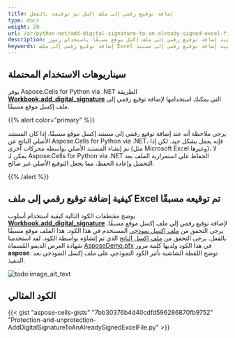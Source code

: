 ```yaml
---
title: إضافة توقيع رقمي إلى ملف إكسل تم توقيعه بالفعل
type: docs
weight: 20
url: /ar/python-net/add-digital-signature-to-an-already-signed-excel-file/
description: تصف هذه المقالة كيفية إضافة توقيع رقمي إلى ملف إكسل موقع مسبقًا باستخدام رموز C# مع Aspose.Cells for Python via .NET.
keywords: إضافة توقيع رقمي إلى ملف Excel تم توقيعه مسبقًا، كيفية إضافة توقيع رقمي إلى مستند Excel تم توقيعه مسبقًا.
---
```


## **سيناريوهات الاستخدام المحتملة**

يوفر Aspose.Cells for Python via .NET الطريقة [**Workbook.add_digital_signature**](https://reference.aspose.com/cells/python-net/aspose.cells/workbook/add_digital_signature) التي يمكنك استخدامها لإضافة توقيع رقمي إلى ملف إكسل موقع مسبقًا.

{{% alert color="primary" %}}

يرجى ملاحظة أنه عند إضافة توقيع رقمي إلى مستند إكسل موقع مسبقًا، إذا كان المستند الأصلي الناتج عن Aspose.Cells for Python via .NET، فإنه يعمل بشكل جيد. لكن إذا تم إنشاء المستند الأصلي بواسطة محركات أخرى (مثل Microsoft Excel وغيرها)، لا يمكن لـ Aspose.Cells for Python via .NET الحفاظ على استمرارية الملف بعد التحميل وإعادة الحفظ، مما يجعل التوقيع الأصلي غير صالح.

{{% /alert %}}

## **كيفية إضافة توقيع رقمي إلى ملف Excel تم توقيعه مسبقًا**

يوضح مقتطفات الكود التالية كيفية استخدام أسلوب [**Workbook.add_digital_signature**](https://reference.aspose.com/cells/python-net/aspose.cells/workbook/add_digital_signature) لإضافة توقيع رقمي إلى ملف إكسل موقع مسبقًا. يرجى التحقق من [ملف إكسل نموذجي](50528280.xlsx) المستخدم في هذا الكود. هذا الملف موقع مسبقًا بالفعل. يرجى التحقق من [ملف إكسل الناتج](50528281.xlsx) الذي تم إنشاؤه بواسطة الكود. لقد استخدمنا شهادة العرض الديمو المُسماة [AsposeDemo.pfx](50528279.pfx) في هذا الكود ولديها كلمة مرور **aspose**. توضح اللقطة الشاشية تأثير الكود النموذجي على ملف إكسل النموذجي بعد التنفيذ.

![todo:image_alt_text](add-digital-signature-to-an-already-signed-excel-file_1.png)

## **الكود المثالي**

{{< gist "aspose-cells-gists" "7bb30376b4d40cdfd596286870fb9752" "Protection-and-unprotection-AddDigitalSignatureToAnAlreadySignedExcelFile.py" >}}

